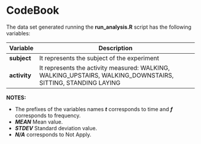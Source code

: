 # CodeBook
The data set generated running the **run_analysis.R** script has the following variables:

Variable | Description
------------ | -------------
**subject** | It represents the subject of the experiment
**activity** | It represents the activity measured: WALKING, WALKING_UPSTAIRS, WALKING_DOWNSTAIRS, SITTING, STANDING LAYING

**NOTES:**
* The prefixes of the variables names _**t**_ corresponds to time and _**f**_ corresponds to frequency.
* _**MEAN**_ Mean value.
* _**STDEV**_ Standard deviation value.
* _**N/A**_ corresponds to Not Apply.
